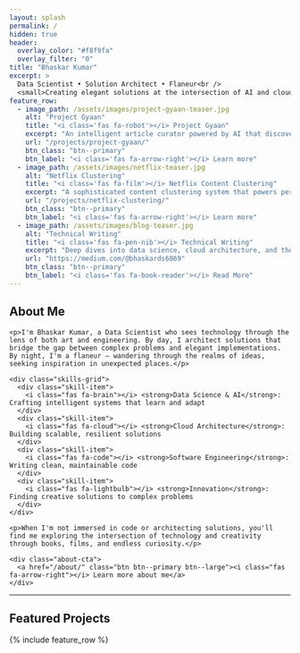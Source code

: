 ```yaml
---
layout: splash
permalink: /
hidden: true
header:
  overlay_color: "#f8f9fa"
  overlay_filter: "0"
title: "Bhaskar Kumar"
excerpt: >
  Data Scientist • Solution Architect • Flaneur<br />
  <small>Creating elegant solutions at the intersection of AI and cloud computing</small>
feature_row:
  - image_path: /assets/images/project-gyaan-teaser.jpg
    alt: "Project Gyaan"
    title: "<i class='fas fa-robot'></i> Project Gyaan"
    excerpt: "An intelligent article curator powered by AI that discovers, evaluates, and delivers high-quality content tailored to your interests."
    url: "/projects/project-gyaan/"
    btn_class: "btn--primary"
    btn_label: "<i class='fas fa-arrow-right'></i> Learn more"
  - image_path: /assets/images/netflix-teaser.jpg
    alt: "Netflix Clustering"
    title: "<i class='fas fa-film'></i> Netflix Content Clustering"
    excerpt: "A sophisticated content clustering system that powers personalized recommendations for Netflix content using advanced ML algorithms."
    url: "/projects/netflix-clustering/"
    btn_class: "btn--primary"
    btn_label: "<i class='fas fa-arrow-right'></i> Learn more"
  - image_path: /assets/images/blog-teaser.jpg
    alt: "Technical Writing"
    title: "<i class='fas fa-pen-nib'></i> Technical Writing"
    excerpt: "Deep dives into data science, cloud architecture, and the art of building scalable solutions. Join me in exploring the tech frontier."
    url: "https://medium.com/@bhaskards6869"
    btn_class: "btn--primary"
    btn_label: "<i class='fas fa-book-reader'></i> Read More"
---
```


<div class="about-section">
  <div class="wrapper">
    <h2><i class="fas fa-user-circle"></i> About Me</h2>
    
    <p>I'm Bhaskar Kumar, a Data Scientist who sees technology through the lens of both art and engineering. By day, I architect solutions that bridge the gap between complex problems and elegant implementations. By night, I'm a flaneur – wandering through the realms of ideas, seeking inspiration in unexpected places.</p>

    <div class="skills-grid">
      <div class="skill-item">
        <i class="fas fa-brain"></i> <strong>Data Science & AI</strong>: Crafting intelligent systems that learn and adapt
      </div>
      <div class="skill-item">
        <i class="fas fa-cloud"></i> <strong>Cloud Architecture</strong>: Building scalable, resilient solutions
      </div>
      <div class="skill-item">
        <i class="fas fa-code"></i> <strong>Software Engineering</strong>: Writing clean, maintainable code
      </div>
      <div class="skill-item">
        <i class="fas fa-lightbulb"></i> <strong>Innovation</strong>: Finding creative solutions to complex problems
      </div>
    </div>

    <p>When I'm not immersed in code or architecting solutions, you'll find me exploring the intersection of technology and creativity through books, films, and endless curiosity.</p>
    
    <div class="about-cta">
      <a href="/about/" class="btn btn--primary btn--large"><i class="fas fa-arrow-right"></i> Learn more about me</a>
    </div>
  </div>
</div>

<div class="section-divider">
  <hr>
  <h2 class="section-title"><i class="fas fa-project-diagram"></i> Featured Projects</h2>
</div>

<div class="feature-row-wrapper" markdown="1">
{% include feature_row %}
</div>
